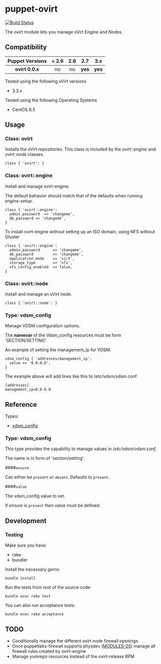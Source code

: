 # puppet-ovirt

[![Build Status](https://travis-ci.org/treydock/puppet-ovirt.png)](https://travis-ci.org/treydock/puppet-ovirt)

The ovirt module lets you manage oVirt Engine and Nodes.

## Compatibility

| Puppet Versions   | < 2.6 | 2.6 | 2.7     | 3.x     |
|:-----------------:|:-----:|:---:|:-------:|:-------:|
| **ovirt 0.0.x** | no    | no  | **yes** | **yes** |


Tested using the following oVirt versions

* 3.3.x

Tested using the following Operating Systems

* CentOS 6.5

## Usage

### Class: ovirt

Installs the oVirt repositories.  This class is included by the *ovirt::engine* and *ovirt::node* classes.

    class { 'ovirt': }

### Class: ovirt::engine

Install and manage ovirt-engine.

The default behavior should match that of the defaults when running *engine-setup*.

    class { 'ovirt::engine':
      admin_password  => 'changeme',
      db_password => 'changeme',
    }

To install ovirt-engine without setting up an ISO domain, using NFS without Gluster

    class { 'ovirt::engine':
      admin_password      => 'changeme',
      db_password         => 'changeme',
      application_mode    => 'virt',
      storage_type        => 'nfs',
      nfs_config_enabled  => false,
    }

### Class: ovirt::node

Install and manage an oVirt node.

    class { 'ovirt::node': }

### Type: vdsm_config

Manage VDSM configuration options.

The **namevar** of the Vdsm_config resources must be form 'SECTION/SETTING'.

An example of setting the management_ip for VDSM.

    vdsm_config { 'addresses/management_ip':
      value => '0.0.0.0',
    }

The example above will add lines like this to /etc/vdsm/vdsm.conf

    [addresses]
    management_ip=0.0.0.0

## Reference

Types:

* [vdsm_config](#type-vdsm_config)

### Type: vdsm_config

This type provides the capability to manage values in */etc/vdsm/vdsm.conf*.

The name is in form of 'section/setting'.

####`ensure`

Can either be `present` or `absent`.  Defaults to `present`.

####`value`

The vdsm_config value to set.

If *ensure* is `present` then value must be defined.

## Development

### Testing

Make sure you have:

* rake
* bundler

Install the necessary gems:

    bundle install

Run the tests from root of the source code:

    bundle exec rake test

You can also run acceptance tests:

    bundle exec rake acceptance

## TODO

* Conditionally manage the different ovirt node firewall openings
* Once puppetlabs-firewall supports physdev ([MODULES-20](https://tickets.puppetlabs.com/browse/MODULES-20)) manage all firewall rules created by ovirt-engine
* Manage yumrepo resources instead of the ovirt-release RPM
